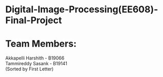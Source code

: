 # Digital-Image-Processing(EE608)-Final-Project
# Team Members:
Akkapelli Harshith - B19066 <br />
Tammireddy Sasank  - B19141 <br />
(Sorted by First Letter)

